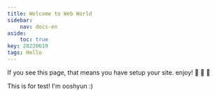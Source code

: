 ```yaml
---
title: Welcome to Web World
sidebar:
    nav: docs-en
aside:
    toc: true
key: 20220619
tags: Hello
---
```


If you see this page, that means you have setup your site. enjoy! :ghost: :ghost: :ghost:

This is for test! I'm ooshyun :)
